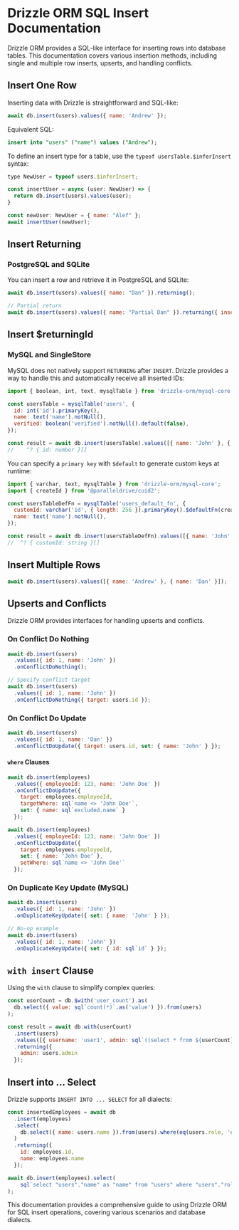 # Drizzle ORM SQL Insert Documentation

Drizzle ORM provides a SQL-like interface for inserting rows into database tables. This documentation covers various insertion methods, including single and multiple row inserts, upserts, and handling conflicts.

## Insert One Row

Inserting data with Drizzle is straightforward and SQL-like:

```javascript
await db.insert(users).values({ name: 'Andrew' });
```

Equivalent SQL:

```sql
insert into "users" ("name") values ("Andrew");
```

To define an insert type for a table, use the `typeof usersTable.$inferInsert` syntax:

```javascript
type NewUser = typeof users.$inferInsert;

const insertUser = async (user: NewUser) => {
  return db.insert(users).values(user);
}

const newUser: NewUser = { name: "Alef" };
await insertUser(newUser);
```

## Insert Returning

### PostgreSQL and SQLite

You can insert a row and retrieve it in PostgreSQL and SQLite:

```javascript
await db.insert(users).values({ name: "Dan" }).returning();

// Partial return
await db.insert(users).values({ name: "Partial Dan" }).returning({ insertedId: users.id });
```

## Insert $returningId

### MySQL and SingleStore

MySQL does not natively support `RETURNING` after `INSERT`. Drizzle provides a way to handle this and automatically receive all inserted IDs:

```javascript
import { boolean, int, text, mysqlTable } from 'drizzle-orm/mysql-core';

const usersTable = mysqlTable('users', {
  id: int('id').primaryKey(),
  name: text('name').notNull(),
  verified: boolean('verified').notNull().default(false),
});

const result = await db.insert(usersTable).values([{ name: 'John' }, { name: 'John1' }]).$returningId();
//    ^? { id: number }[]
```

You can specify a `primary key` with `$default` to generate custom keys at runtime:

```javascript
import { varchar, text, mysqlTable } from 'drizzle-orm/mysql-core';
import { createId } from '@paralleldrive/cuid2';

const usersTableDefFn = mysqlTable('users_default_fn', {
  customId: varchar('id', { length: 256 }).primaryKey().$defaultFn(createId),
  name: text('name').notNull(),
});

const result = await db.insert(usersTableDefFn).values([{ name: 'John' }, { name: 'John1' }]).$returningId();
//  ^? { customId: string }[]
```

## Insert Multiple Rows

```javascript
await db.insert(users).values([{ name: 'Andrew' }, { name: 'Dan' }]);
```

## Upserts and Conflicts

Drizzle ORM provides interfaces for handling upserts and conflicts.

### On Conflict Do Nothing

```javascript
await db.insert(users)
  .values({ id: 1, name: 'John' })
  .onConflictDoNothing();

// Specify conflict target
await db.insert(users)
  .values({ id: 1, name: 'John' })
  .onConflictDoNothing({ target: users.id });
```

### On Conflict Do Update

```javascript
await db.insert(users)
  .values({ id: 1, name: 'Dan' })
  .onConflictDoUpdate({ target: users.id, set: { name: 'John' } });
```

#### `where` Clauses

```javascript
await db.insert(employees)
  .values({ employeeId: 123, name: 'John Doe' })
  .onConflictDoUpdate({
    target: employees.employeeId,
    targetWhere: sql`name <> 'John Doe'`,
    set: { name: sql`excluded.name` }
  });

await db.insert(employees)
  .values({ employeeId: 123, name: 'John Doe' })
  .onConflictDoUpdate({
    target: employees.employeeId,
    set: { name: 'John Doe' },
    setWhere: sql`name <> 'John Doe'`
  });
```

### On Duplicate Key Update (MySQL)

```javascript
await db.insert(users)
  .values({ id: 1, name: 'John' })
  .onDuplicateKeyUpdate({ set: { name: 'John' } });

// No-op example
await db.insert(users)
  .values({ id: 1, name: 'John' })
  .onDuplicateKeyUpdate({ set: { id: sql`id` } });
```

## `with insert` Clause

Using the `with` clause to simplify complex queries:

```javascript
const userCount = db.$with('user_count').as(
  db.select({ value: sql`count(*)`.as('value') }).from(users)
);

const result = await db.with(userCount)
  .insert(users)
  .values([{ username: 'user1', admin: sql`((select * from ${userCount}) = 0)` }])
  .returning({
    admin: users.admin
  });
```

## Insert into … Select

Drizzle supports `INSERT INTO ... SELECT` for all dialects:

```javascript
const insertedEmployees = await db
  .insert(employees)
  .select(
    db.select({ name: users.name }).from(users).where(eq(users.role, 'employee'))
  )
  .returning({
    id: employees.id,
    name: employees.name
  });
```

```javascript
await db.insert(employees).select(
    sql`select "users"."name" as "name" from "users" where "users"."role" = 'employee'`
);
```

This documentation provides a comprehensive guide to using Drizzle ORM for SQL insert operations, covering various scenarios and database dialects.